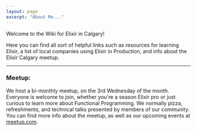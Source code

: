 ```yaml
---
layout: page
excerpt: "About Me..."
---
```


Welcome to the Wiki for Elixir in Calgary!

Here you can find all sort of helpful links such as resources for learning Elixir, a list of local companies using Elixir in Production, and info about the Elixir Calgary meetup.

---

### Meetup:

We host a bi-monthly meetup, on the 3rd Wednesday of the month. Everyone is welcome to join, whether you're a season Elixir pro or just curious to learn more about Functional Programming. We normally pizza, refreshments, and technical talks presented by members of our community. You can find more info about the meetup, as well as our upcoming events at [meetup.com](https://www.meetup.com/elixir-calgary/).